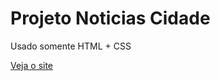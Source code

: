 # Projeto Noticias Cidade

Usado somente HTML + CSS

<a href = "https://rodrigoalvesf.github.io/Projeto-Noticias-Cidade/"> Veja o site </a>
